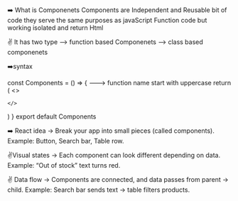 ➡️ What is Componenets 
 Components are Independent  and Reusable  bit of code  they serve the same purposes as javaScript Function code but working  isolated and return   Html

  ✌️ It has two type 
  --> function based Componenets
  --> class based componenets 

 ➡️syntax

const Components = () => {  ---> function name start with uppercase 
  return (
    <>
      
    </>
  )
   }
export default Components



➡️ React idea → Break your app into small pieces (called components). 
Example: Button, Search bar, Table row.

 ✌️Visual states → Each component can look different depending on data. 
Example: “Out of stock” text turns red.

✌️ Data flow → Components are connected, and data passes from parent → child. Example: Search bar sends text → table filters products.

